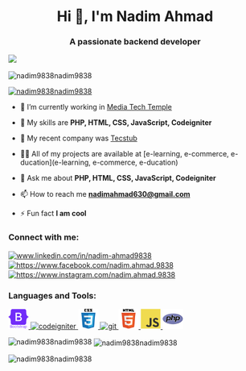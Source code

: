 <h1 align="center">Hi 👋, I'm Nadim Ahmad</h1>
<h3 align="center">A passionate backend developer</h3>
<img src="https://www.google.com/url?sa=i&url=https%3A%2F%2Fgifer.com%2Fen%2Fgifs%2Ftechnology&psig=AOvVaw0tegnLqiq0Vt7OCjokUFEw&ust=1732211767697000&source=images&cd=vfe&opi=89978449&ved=0CBAQjRxqFwoTCIDQsOu964kDFQAAAAAdAAAAABAE"></img>
<p align="left"> <img src="https://komarev.com/ghpvc/?username=nadim9838nadim9838&label=Profile%20views&color=0e75b6&style=flat" alt="nadim9838nadim9838" /> </p>

<p align="left"> <a href="https://github.com/ryo-ma/github-profile-trophy"><img src="https://github-profile-trophy.vercel.app/?username=nadim9838nadim9838" alt="nadim9838nadim9838" /></a> </p>

- 🔭 I’m currently working in [Media Tech Temple](https://www.mediatechtemple.com/)

- 👯 My skills are **PHP, HTML, CSS, JavaScript, Codeigniter**

- 🌱 My recent company was [Tecstub](https://www.tecstub.com/)

- 👨‍💻 All of my projects are available at [e-learning, e-commerce, e-ducation](e-learning, e-commerce, e-ducation)

- 💬 Ask me about **PHP, HTML, CSS, JavaScript, Codeigniter**

- 📫 How to reach me **nadimahmad630@gmail.com**

- ⚡ Fun fact **I am cool**

<h3 align="left">Connect with me:</h3>
<p align="left">
<a href="https://linkedin.com/in/www.linkedin.com/in/nadim-ahmad9838" target="blank"><img align="center" src="https://raw.githubusercontent.com/rahuldkjain/github-profile-readme-generator/master/src/images/icons/Social/linked-in-alt.svg" alt="www.linkedin.com/in/nadim-ahmad9838" height="30" width="40" /></a>
<a href="https://fb.com/https://www.facebook.com/nadim.ahmad.9838" target="blank"><img align="center" src="https://raw.githubusercontent.com/rahuldkjain/github-profile-readme-generator/master/src/images/icons/Social/facebook.svg" alt="https://www.facebook.com/nadim.ahmad.9838" height="30" width="40" /></a>
<a href="https://instagram.com/https://www.instagram.com/nadim.ahmad.9838" target="blank"><img align="center" src="https://raw.githubusercontent.com/rahuldkjain/github-profile-readme-generator/master/src/images/icons/Social/instagram.svg" alt="https://www.instagram.com/nadim.ahmad.9838" height="30" width="40" /></a>
</p>

<h3 align="left">Languages and Tools:</h3>
<p align="left"> <a href="https://getbootstrap.com" target="_blank" rel="noreferrer"> <img src="https://raw.githubusercontent.com/devicons/devicon/master/icons/bootstrap/bootstrap-plain-wordmark.svg" alt="bootstrap" width="40" height="40"/> </a> <a href="https://codeigniter.com" target="_blank" rel="noreferrer"> <img src="https://cdn.worldvectorlogo.com/logos/codeigniter.svg" alt="codeigniter" width="40" height="40"/> </a> <a href="https://www.w3schools.com/css/" target="_blank" rel="noreferrer"> <img src="https://raw.githubusercontent.com/devicons/devicon/master/icons/css3/css3-original-wordmark.svg" alt="css3" width="40" height="40"/> </a> <a href="https://git-scm.com/" target="_blank" rel="noreferrer"> <img src="https://www.vectorlogo.zone/logos/git-scm/git-scm-icon.svg" alt="git" width="40" height="40"/> </a> <a href="https://www.w3.org/html/" target="_blank" rel="noreferrer"> <img src="https://raw.githubusercontent.com/devicons/devicon/master/icons/html5/html5-original-wordmark.svg" alt="html5" width="40" height="40"/> </a> <a href="https://developer.mozilla.org/en-US/docs/Web/JavaScript" target="_blank" rel="noreferrer"> <img src="https://raw.githubusercontent.com/devicons/devicon/master/icons/javascript/javascript-original.svg" alt="javascript" width="40" height="40"/> </a> <a href="https://www.php.net" target="_blank" rel="noreferrer"> <img src="https://raw.githubusercontent.com/devicons/devicon/master/icons/php/php-original.svg" alt="php" width="40" height="40"/> </a> </p>

<p><img align="left" src="https://github-readme-stats.vercel.app/api/top-langs?username=nadim9838nadim9838&show_icons=true&locale=en&layout=compact" alt="nadim9838nadim9838" /></p>

<p>&nbsp;<img align="center" src="https://github-readme-stats.vercel.app/api?username=nadim9838nadim9838&show_icons=true&locale=en" alt="nadim9838nadim9838" /></p>

<p><img align="center" src="https://github-readme-streak-stats.herokuapp.com/?user=nadim9838nadim9838&" alt="nadim9838nadim9838" /></p>

